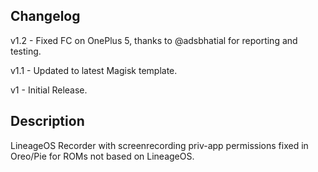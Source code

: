 ## Changelog
v1.2 - Fixed FC on OnePlus 5, thanks to @adsbhatial for reporting and testing.

v1.1 - Updated to latest Magisk template.

v1 - Initial Release.

## Description 
LineageOS Recorder with screenrecording priv-app permissions fixed in Oreo/Pie for ROMs not based on LineageOS.
